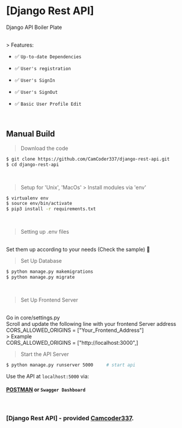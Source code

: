# [Django Rest API]
Django API Boiler Plate

<br />
> Features:

- ✅ `Up-to-date Dependencies`

- ✅ `User's registration`

- ✅ `User's SignIn`

- ✅ `User's SignOut`

- ✅ `Basic User Profile Edit`


<br />

## Manual Build
> Download the code
```bash
$ git clone https://github.com/CamCoder337/django-rest-api.git
$ cd django-rest-api
```
<br />

> Setup for 'Unix', 'MacOs' > Install modules via 'env'
```bash
$ virtualenv env
$ source env/bin/activate
$ pip3 install -r requirements.txt
```
<br />

> Setting up .env files
<br />
Set them up according to your needs (Check the sample) 🙂

<br />

> Set Up Database
```bash
$ python manage.py makemigrations
$ python manage.py migrate
```
<br />

> Set Up Frontend Server
<br />
Go in core/settings.py

<br />
Scroll and update the following line with  your frontend Server address

<br />
CORS_ALLOWED_ORIGINS = ["Your_Frontend_Address"]

<br />
> Example
<br />
CORS_ALLOWED_ORIGINS = ["http://localhost:3000",]

> Start the API Server
```bash
$ python manage.py runserver 5000     # start api
```

Use the API  at `localhost:5000` via:
<br />
#### [POSTMAN](https://www.postman.com/grey-star-293238/workspace/django-rest-api/overview) or `Swagger Dashboard`

<br />

### [Django Rest API] - provided **[Camcoder337](https://github.com/CamCoder337/)**.
